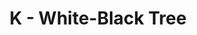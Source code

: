 ---
contest: ICPCAJ
year: 2021
round: Penyisihan
problem: K
title: K - White-Black Tree
pdf: /contests/ICPCAJ/K - White-Black Tree.pdf
---